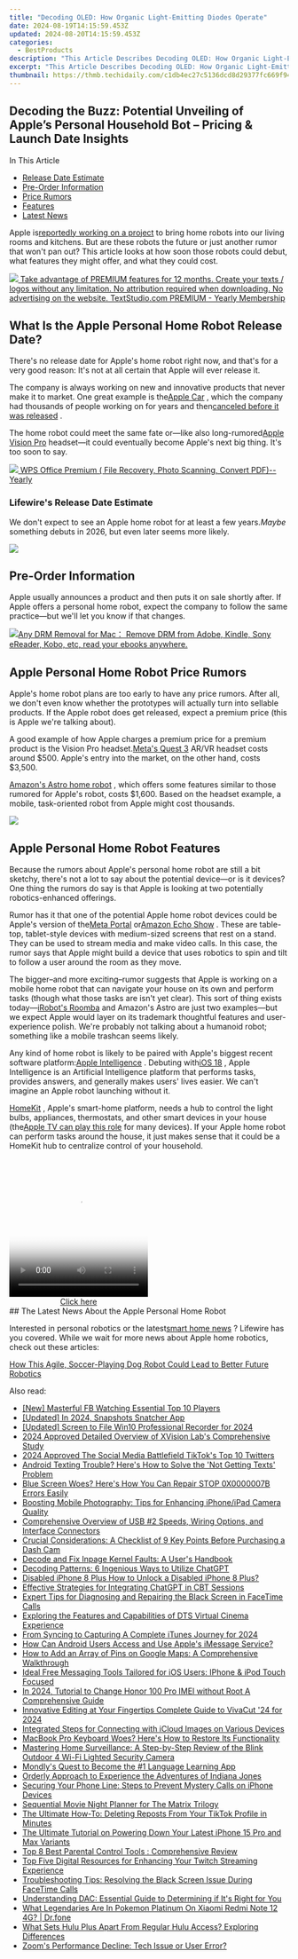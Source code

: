 ```yaml
---
title: "Decoding OLED: How Organic Light-Emitting Diodes Operate"
date: 2024-08-19T14:15:59.453Z
updated: 2024-08-20T14:15:59.453Z
categories:
  - BestProducts
description: "This Article Describes Decoding OLED: How Organic Light-Emitting Diodes Operate"
excerpt: "This Article Describes Decoding OLED: How Organic Light-Emitting Diodes Operate"
thumbnail: https://thmb.techidaily.com/c1db4ec27c5136dcd8d29377fc669f9488ff5fcb91d758bff8fe15d9459484d0.jpg
---
```


## Decoding the Buzz: Potential Unveiling of Apple’s Personal Household Bot – Pricing & Launch Date Insights

In This Article

* [Release Date Estimate](https://www.lifewire.com/#toc-what-is-the-apple-personal-home-robot-release-date)
* [Pre-Order Information](https://www.lifewire.com/#toc-pre-order-information)
* [Price Rumors](https://www.lifewire.com/#toc-apple-personal-home-robot-price-rumors)
* [Features](https://www.lifewire.com/#toc-apple-personal-home-robot-features)
* [Latest News](https://www.lifewire.com/#toc-the-latest-news-about-the-apple-personal-home-robot)

 Apple is[reportedly working on a project](https://www.bloomberg.com/news/articles/2024-04-03/apple-explores-home-robots-after-abandoning-car-efforts?embedded-checkout=true) to bring home robots into our living rooms and kitchens. But are these robots the future or just another rumor that won't pan out? This article looks at how soon those robots could debut, what features they might offer, and what they could cost.

<!-- affiliate ads begin -->
<a href="https://secure.textstudio.com/order/checkout.php?PRODS=35633309&QTY=1&AFFILIATE=108875&CART=1"> <img src="https://secure.avangate.com/images/merchant/d6eb8222c9718486bdabce8b897380f7/products/3_premium-icon.png" border="0"> Take advantage of PREMIUM features for 12 months. 
Create your texts / logos without any limitation. 
No attribution required when downloading. 
No advertising on the website. 
 TextStudio.com  PREMIUM - Yearly Membership</a>
<!-- affiliate ads end -->
## What Is the Apple Personal Home Robot Release Date?

 There's no release date for Apple's home robot right now, and that's for a very good reason: It's not at all certain that Apple will ever release it.

 The company is always working on new and innovative products that never make it to market. One great example is the[Apple Car](https://www.lifewire.com/apple-car-5210313) , which the company had thousands of people working on for years and then[canceled before it was released](https://www.npr.org/2024/02/27/1234315814/apple-cancels-electric-car) .

 The home robot could meet the same fate or—like also long-rumored[Apple Vision Pro](https://www.lifewire.com/apple-vr-headset-news-and-rumors-6744818) headset—it could eventually become Apple's next big thing. It's too soon to say.

<!-- affiliate ads begin -->
<a href="https://secure.2checkout.com/order/checkout.php?PRODS=38729081&QTY=1&AFFILIATE=108875&CART=1"><img src="https://website-prod.cache.wpscdn.com/img/wps-office-pdf-editor-1x.890dbda.png" border="0">
WPS Office Premium ( File Recovery, Photo Scanning, Convert PDF)--Yearly</a>
<!-- affiliate ads end -->
### Lifewire's Release Date Estimate

 We don't expect to see an Apple home robot for at least a few years._Maybe_ something debuts in 2026, but even later seems more likely.

<!-- affiliate ads begin -->
<a href="https://secure.2checkout.com/order/checkout.php?PRODS=4621764&QTY=1&AFFILIATE=108875&CART=1"><img src="https://www.x-mirage.com/x-mirage/img/page-home.jpg" border="0"></a>
<!-- affiliate ads end -->
## Pre-Order Information

 Apple usually announces a product and then puts it on sale shortly after. If Apple offers a personal home robot, expect the company to follow the same practice—but we'll let you know if that changes.

<!-- affiliate ads begin -->
<a href="https://secure.2checkout.com/order/checkout.php?PRODS=4600114&QTY=1&AFFILIATE=108875&CART=1"><img src="https://www.epubor.com/images/drm-removal-feature2.png" border="0">Any DRM Removal for Mac： Remove DRM from Adobe, Kindle, Sony eReader, Kobo, etc, read your ebooks anywhere.</a>
<!-- affiliate ads end -->
## Apple Personal Home Robot Price Rumors

 Apple's home robot plans are too early to have any price rumors. After all, we don't even know whether the prototypes will actually turn into sellable products. If the Apple robot does get released, expect a premium price (this is Apple we're talking about).

 A good example of how Apple charges a premium price for a premium product is the Vision Pro headset.[Meta's Quest 3](https://www.lifewire.com/meta-quest-3-vr-headset-7975896) AR/VR headset costs around $500\. Apple's entry into the market, on the other hand, costs $3,500.

[Amazon's Astro home robot](https://www.lifewire.com/amazon-introduces-astro-a-new-robot-assistant-5203324) , which offers some features similar to those rumored for Apple's robot, costs $1,600\. Based on the headset example, a mobile, task-oriented robot from Apple might cost thousands.

<!-- affiliate ads begin -->
<a href="https://store.iobit.com/order/checkout.php?PRODS=4596923&QTY=1&AFFILIATE=108875&CART=1"><img src="https://secure.avangate.com/images/merchant/184260348236f9554fe9375772ff966e/ascscan_468X60.png" border="0"></a>
<!-- affiliate ads end -->
## Apple Personal Home Robot Features

 Because the rumors about Apple's personal home robot are still a bit sketchy, there's not a lot to say about the potential device—or is it devices? One thing the rumors do say is that Apple is looking at two potentially robotics-enhanced offerings.

 Rumor has it that one of the potential Apple home robot devices could be Apple's version of the[Meta Portal](https://www.lifewire.com/what-is-facebook-portal-4571310) or[Amazon Echo Show](https://www.lifewire.com/what-is-the-amazon-echo-show-4150180) . These are table-top, tablet-style devices with medium-sized screens that rest on a stand. They can be used to stream media and make video calls. In this case, the rumor says that Apple might build a device that uses robotics to spin and tilt to follow a user around the room as they move.

 The bigger–and more exciting–rumor suggests that Apple is working on a mobile home robot that can navigate your house on its own and perform tasks (though what those tasks are isn't yet clear). This sort of thing exists today—[iRobot's Roomba](https://www.lifewire.com/what-is-a-roomba-5185461) and Amazon's Astro are just two examples—but we expect Apple would layer on its trademark thoughtful features and user-experience polish. We're probably not talking about a humanoid robot; something like a mobile trashcan seems likely.

 Any kind of home robot is likely to be paired with Apple's biggest recent software platform:[Apple Intelligence](https://www.lifewire.com/what-is-apple-gpt-7571221) . Debuting with[iOS 18](https://www.lifewire.com/ios-18-8552216) , Apple Intelligence is an Artificial Intelligence platform that performs tasks, provides answers, and generally makes users' lives easier. We can't imagine an Apple robot launching without it.

[HomeKit](https://www.lifewire.com/everything-you-need-to-know-about-apple-homekit-4066771) , Apple's smart-home platform, needs a hub to control the light bulbs, appliances, thermostats, and other smart devices in your house (the[Apple TV can play this role](https://www.lifewire.com/apple-tv-4k-2021-review-5215743) for many devices). If your Apple home robot can perform tasks around the house, it just makes sense that it could be a HomeKit hub to centralize control of your household.  

<!-- affiliate ads begin -->
<span id="1997795">
					<video width="250" height="250" style="cursor:pointer"
           poster="//a.impactradius-go.com/display-clicktoplayimage/1997795.jpeg"
           onclick="if(!this.playClicked){this.play();this.setAttribute('controls',true);this.playClicked=true;}">
	   <source src="//a.impactradius-go.com/display-ad/23621-1997795">
	   <img src="//a.impactradius-go.com/display-clicktoplayimage/1997795.jpeg" style="border: none; height: 100%; width: 100%; object-fit: contain">
	</video>
	<div style="width:250px;text-align:center"><a href="javascript:window.open(decodeURIComponent('https%3A%2F%2Fproteahair.pxf.io%2Fc%2F5597632%2F1997795%2F23621'), '_blank');void(0);">Click here</a></div>
</span>
<img height="0" width="0" src="https://imp.pxf.io/i/5597632/1997795/23621" style="position:absolute;visibility:hidden;" border="0" />
<!-- affiliate ads end -->
## The Latest News About the Apple Personal Home Robot

 Interested in personal robotics or the latest[smart home news](https://www.lifewire.com/smart-home-connected-life-news-4797031) ? Lifewire has you covered. While we wait for more news about Apple home robotics, check out these articles:

[How This Agile, Soccer-Playing Dog Robot Could Lead to Better Future Robotics](https://www.lifewire.com/how-this-agile-soccer-playing-dog-robot-could-lead-to-better-future-robotics-7376298)


<ins class="adsbygoogle"
     style="display:block"
     data-ad-format="autorelaxed"
     data-ad-client="ca-pub-7571918770474297"
     data-ad-slot="1223367746"></ins>



<ins class="adsbygoogle"
     style="display:block"
     data-ad-client="ca-pub-7571918770474297"
     data-ad-slot="8358498916"
     data-ad-format="auto"
     data-full-width-responsive="true"></ins>

<span class="atpl-alsoreadstyle">Also read:</span>
<div><ul>
<li><a href="https://facebook-video-files.techidaily.com/new-masterful-fb-watching-essential-top-10-players/"><u>[New] Masterful FB Watching  Essential Top 10 Players</u></a></li>
<li><a href="https://facebook-video-files.techidaily.com/updated-in-2024-snapshots-snatcher-app/"><u>[Updated] In 2024, Snapshots Snatcher App</u></a></li>
<li><a href="https://screen-recording.techidaily.com/updated-screen-to-file-win10-professional-recorder-for-2024/"><u>[Updated] Screen to File  Win10 Professional Recorder for 2024</u></a></li>
<li><a href="https://article-knowledge.techidaily.com/2024-approved-detailed-overview-of-xvision-labs-comprehensive-study/"><u>2024 Approved  Detailed Overview of XVision Lab's Comprehensive Study</u></a></li>
<li><a href="https://twitter-videos.techidaily.com/2024-approved-the-social-media-battlefield-tiktoks-top-10-twitters/"><u>2024 Approved  The Social Media Battlefield  TikTok's Top 10 Twitters</u></a></li>
<li><a href="https://tech-recovery.techidaily.com/android-texting-trouble-heres-how-to-solve-the-not-getting-texts-problem/"><u>Android Texting Trouble? Here's How to Solve the 'Not Getting Texts' Problem</u></a></li>
<li><a href="https://tech-recovery.techidaily.com/blue-screen-woes-heres-how-you-can-repair-stop-0x0000007b-errors-easily/"><u>Blue Screen Woes? Here's How You Can Repair STOP 0X0000007B Errors Easily</u></a></li>
<li><a href="https://tech-recovery.techidaily.com/boosting-mobile-photography-tips-for-enhancing-iphoneipad-camera-quality/"><u>Boosting Mobile Photography: Tips for Enhancing iPhone/iPad Camera Quality</u></a></li>
<li><a href="https://tech-recovery.techidaily.com/comprehensive-overview-of-usb-2-speeds-wiring-options-and-interface-connectors/"><u>Comprehensive Overview of USB #2 Speeds, Wiring Options, and Interface Connectors</u></a></li>
<li><a href="https://tech-recovery.techidaily.com/crucial-considerations-a-checklist-of-9-key-points-before-purchasing-a-dash-cam/"><u>Crucial Considerations: A Checklist of 9 Key Points Before Purchasing a Dash Cam</u></a></li>
<li><a href="https://tech-recovery.techidaily.com/decode-and-fix-inpage-kernel-faults-a-users-handbook/"><u>Decode and Fix Inpage Kernel Faults: A User's Handbook</u></a></li>
<li><a href="https://tech-haven.techidaily.com/decoding-patterns-6-ingenious-ways-to-utilize-chatgpt/"><u>Decoding Patterns: 6 Ingenious Ways to Utilize ChatGPT</u></a></li>
<li><a href="https://ios-unlock.techidaily.com/disabled-iphone-8-plus-how-to-unlock-a-disabled-iphone-8-plus-by-drfone-ios/"><u>Disabled iPhone 8 Plus How to Unlock a Disabled iPhone 8 Plus?</u></a></li>
<li><a href="https://tech-revival.techidaily.com/effective-strategies-for-integrating-chatgpt-in-cbt-sessions/"><u>Effective Strategies for Integrating ChatGPT in CBT Sessions</u></a></li>
<li><a href="https://tech-recovery.techidaily.com/expert-tips-for-diagnosing-and-repairing-the-black-screen-in-facetime-calls/"><u>Expert Tips for Diagnosing and Repairing the Black Screen in FaceTime Calls</u></a></li>
<li><a href="https://tech-recovery.techidaily.com/exploring-the-features-and-capabilities-of-dts-virtual-cinema-experience/"><u>Exploring the Features and Capabilities of DTS Virtual Cinema Experience</u></a></li>
<li><a href="https://video-capture.techidaily.com/from-syncing-to-capturing-a-complete-itunes-journey-for-2024/"><u>From Syncing to Capturing  A Complete iTunes Journey for 2024</u></a></li>
<li><a href="https://tech-recovery.techidaily.com/how-can-android-users-access-and-use-apples-imessage-service/"><u>How Can Android Users Access and Use Apple's iMessage Service?</u></a></li>
<li><a href="https://tech-recovery.techidaily.com/how-to-add-an-array-of-pins-on-google-maps-a-comprehensive-walkthrough/"><u>How to Add an Array of Pins on Google Maps: A Comprehensive Walkthrough</u></a></li>
<li><a href="https://tech-recovery.techidaily.com/ideal-free-messaging-tools-tailored-for-ios-users-iphone-and-ipod-touch-focused/"><u>Ideal Free Messaging Tools Tailored for iOS Users: IPhone & iPod Touch Focused</u></a></li>
<li><a href="https://sim-unlock.techidaily.com/in-2024-tutorial-to-change-honor-100-pro-imei-without-root-a-comprehensive-guide-by-drfone-android/"><u>In 2024, Tutorial to Change Honor 100 Pro IMEI without Root A Comprehensive Guide</u></a></li>
<li><a href="https://some-techniques.techidaily.com/innovative-editing-at-your-fingertips-complete-guide-to-vivacut-24-for-2024/"><u>Innovative Editing at Your Fingertips  Complete Guide to VivaCut '24 for 2024</u></a></li>
<li><a href="https://tech-recovery.techidaily.com/integrated-steps-for-connecting-with-icloud-images-on-various-devices/"><u>Integrated Steps for Connecting with iCloud Images on Various Devices</u></a></li>
<li><a href="https://tech-recovery.techidaily.com/macbook-pro-keyboard-woes-heres-how-to-restore-its-functionality/"><u>MacBook Pro Keyboard Woes? Here's How to Restore Its Functionality</u></a></li>
<li><a href="https://buynow-tips.techidaily.com/mastering-home-surveillance-a-step-by-step-review-of-the-blink-outdoor-4-wi-fi-lighted-security-camera/"><u>Mastering Home Surveillance: A Step-by-Step Review of the Blink Outdoor 4 Wi-Fi Lighted Security Camera</u></a></li>
<li><a href="https://mondly-stories.techidaily.com/mondlys-quest-to-become-the-1-language-learning-app/"><u>Mondly's Quest to Become the #1 Language Learning App</u></a></li>
<li><a href="https://tech-recovery.techidaily.com/orderly-approach-to-experience-the-adventures-of-indiana-jones/"><u>Orderly Approach to Experience the Adventures of Indiana Jones</u></a></li>
<li><a href="https://tech-recovery.techidaily.com/securing-your-phone-line-steps-to-prevent-mystery-calls-on-iphone-devices/"><u>Securing Your Phone Line: Steps to Prevent Mystery Calls on iPhone Devices</u></a></li>
<li><a href="https://tech-recovery.techidaily.com/sequential-movie-night-planner-for-the-matrix-trilogy/"><u>Sequential Movie Night Planner for The Matrix Trilogy</u></a></li>
<li><a href="https://tech-recovery.techidaily.com/the-ultimate-how-to-deleting-reposts-from-your-tiktok-profile-in-minutes/"><u>The Ultimate How-To: Deleting Reposts From Your TikTok Profile in Minutes</u></a></li>
<li><a href="https://tech-recovery.techidaily.com/the-ultimate-tutorial-on-powering-down-your-latest-iphone-15-pro-and-max-variants/"><u>The Ultimate Tutorial on Powering Down Your Latest iPhone 15 Pro and Max Variants</u></a></li>
<li><a href="https://tech-recovery.techidaily.com/top-8-best-parental-control-tools-comprehensive-review/"><u>Top 8 Best Parental Control Tools : Comprehensive Review</u></a></li>
<li><a href="https://tech-recovery.techidaily.com/top-five-digital-resources-for-enhancing-your-twitch-streaming-experience/"><u>Top Five Digital Resources for Enhancing Your Twitch Streaming Experience</u></a></li>
<li><a href="https://tech-recovery.techidaily.com/troubleshooting-tips-resolving-the-black-screen-issue-during-facetime-calls/"><u>Troubleshooting Tips: Resolving the Black Screen Issue During FaceTime Calls</u></a></li>
<li><a href="https://tech-recovery.techidaily.com/understanding-dac-essential-guide-to-determining-if-its-right-for-you/"><u>Understanding DAC: Essential Guide to Determining if It's Right for You</u></a></li>
<li><a href="https://change-location.techidaily.com/what-legendaries-are-in-pokemon-platinum-on-xiaomi-redmi-note-12-4g-drfone-by-drfone-virtual-android/"><u>What Legendaries Are In Pokemon Platinum On Xiaomi Redmi Note 12 4G? | Dr.fone</u></a></li>
<li><a href="https://tech-recovery.techidaily.com/what-sets-hulu-plus-apart-from-regular-hulu-access-exploring-differences/"><u>What Sets Hulu Plus Apart From Regular Hulu Access? Exploring Differences</u></a></li>
<li><a href="https://tech-recovery.techidaily.com/zooms-performance-decline-tech-issue-or-user-error/"><u>Zoom's Performance Decline: Tech Issue or User Error?</u></a></li>
</ul></div>
